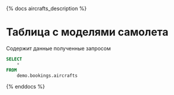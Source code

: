 {% docs aircrafts_description %}

# Таблица с моделями самолета

Содержит данные полученные запросом
```sql
SELECT 
    *
FROM
    demo.bookings.aircrafts
```

{% enddocs %}